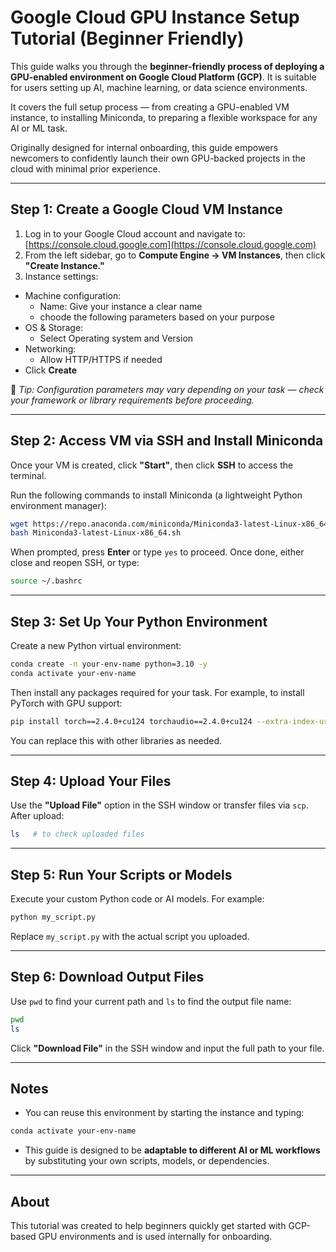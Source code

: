 # Google Cloud GPU Instance Setup Tutorial (Beginner Friendly)

This guide walks you through the **beginner-friendly process of deploying a GPU-enabled environment on Google Cloud Platform (GCP)**. It is suitable for users setting up AI, machine learning, or data science environments.

It covers the full setup process — from creating a GPU-enabled VM instance, to installing Miniconda, to preparing a flexible workspace for any AI or ML task.

Originally designed for internal onboarding, this guide empowers newcomers to confidently launch their own GPU-backed projects in the cloud with minimal prior experience.

---

## Step 1: Create a Google Cloud VM Instance

1. Log in to your Google Cloud account and navigate to: [https://console.cloud.google.com](https://console.cloud.google.com)
2. From the left sidebar, go to **Compute Engine → VM Instances**, then click **"Create Instance."**
3. Instance settings:

- Machine configuration:
  - Name: Give your instance a clear name
  - choode the following parameters based on your purpose
- OS & Storage:
  - Select Operating system and Version
- Networking:
  - Allow HTTP/HTTPS if needed
- Click **Create**

📌 _Tip: Configuration parameters may vary depending on your task — check your framework or library requirements before proceeding._

---

## Step 2: Access VM via SSH and Install Miniconda

Once your VM is created, click **"Start"**, then click **SSH** to access the terminal.

Run the following commands to install Miniconda (a lightweight Python environment manager):

```bash
wget https://repo.anaconda.com/miniconda/Miniconda3-latest-Linux-x86_64.sh
bash Miniconda3-latest-Linux-x86_64.sh
```

When prompted, press **Enter** or type `yes` to proceed. Once done, either close and reopen SSH, or type:

```bash
source ~/.bashrc
```

---

## Step 3: Set Up Your Python Environment

Create a new Python virtual environment:

```bash
conda create -n your-env-name python=3.10 -y
conda activate your-env-name
```

Then install any packages required for your task. For example, to install PyTorch with GPU support:

```bash
pip install torch==2.4.0+cu124 torchaudio==2.4.0+cu124 --extra-index-url https://download.pytorch.org/whl/cu124
```

You can replace this with other libraries as needed.

---

## Step 4: Upload Your Files

Use the **"Upload File"** option in the SSH window or transfer files via `scp`. After upload:

```bash
ls   # to check uploaded files
```

---

## Step 5: Run Your Scripts or Models

Execute your custom Python code or AI models. For example:

```bash
python my_script.py
```

Replace `my_script.py` with the actual script you uploaded.

---

## Step 6: Download Output Files

Use `pwd` to find your current path and `ls` to find the output file name:

```bash
pwd
ls
```

Click **"Download File"** in the SSH window and input the full path to your file.

---

## Notes

- You can reuse this environment by starting the instance and typing:

```bash
conda activate your-env-name
```

- This guide is designed to be **adaptable to different AI or ML workflows** by substituting your own scripts, models, or dependencies.

---

## About

This tutorial was created to help beginners quickly get started with GCP-based GPU environments and is used internally for onboarding.

